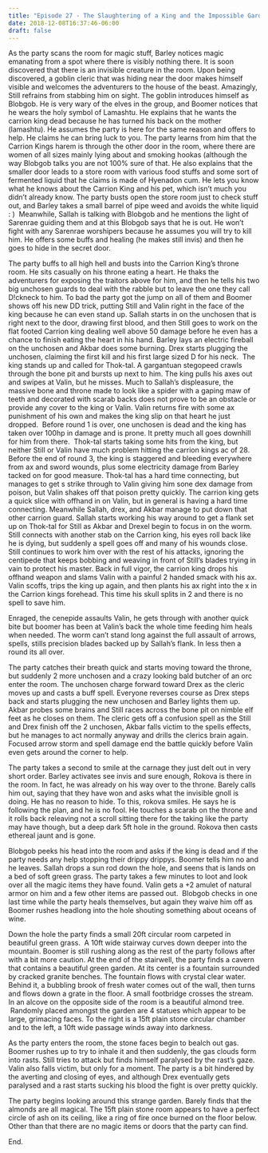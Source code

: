 ```yaml
---
title: "Episode 27 - The Slaughtering of a King and the Impossible Garden"
date: 2018-12-08T16:37:46-06:00
draft: false
---
```


As the party scans the room for magic stuff, Barley notices magic emanating from a spot where there is visibly nothing there. It is soon discovered that there is an invisible creature in the room. Upon being discovered, a goblin cleric that was hiding near the door makes himself visible and welcomes the adventurers to the house of the beast. Amazingly, Still refrains from stabbing him on sight. The goblin introduces himself as Blobgob. He is very wary of the elves in the group, and Boomer notices that he wears the holy symbol of Lamashtu. He explains that he wants the carrion king dead because he has turned his back on the mother (lamashtu). He assumes the party is here for the same reason and offers to help. He claims he can bring luck to you. The party learns from him that the Carrion Kings harem is through the other door in the room, where there are women of all sizes mainly lying about and smoking hookas (although the way Blobgob talks you are not 100% sure of that. He also explains that the smaller door leads to a store room with various food stuffs and some sort of fermented liquid that he claims is made of Hyenadon cum. He lets you know what he knows about the Carrion King and his pet, which isn’t much you didn’t already know. The party busts open the store room just to check stuff out, and Barley takes a small barrel of pipe weed and avoids the white liquid : )  Meanwhile, Sallah is talking with Blobgob and he mentions the light of Sarenrae guiding them and at this Blobgob says that he is out. He won’t fight with any Sarenrae worshipers because he assumes you will try to kill him. He offers some buffs and healing (he makes still invis) and then he goes to hide in the secret door.

The party buffs to all high hell and busts into the Carrion King’s throne room. He sits casually on his throne eating a heart. He thaks the adventurers for exposing the traitors above for him, and then he tells his two big unchosen guards to deal with the rabble but to leave the one they call D!ckneck to him. To bad the party got the jump on all of them and Boomer shows off his new DD trick, putting Still and Valin right in the face of the king because he can even stand up. Sallah starts in on the unchosen that is right next to the door, drawing first blood, and then Still goes to work on the flat footed Carrion king dealing well above 50 damage before he even has a chance to finish eating the heart in his hand. Barley lays an electric fireball on the unchosen and Akbar does some burning. Drex starts plugging the unchosen, claiming the first kill and his first large sized D for his neck.  The king stands up and called for Thok-tal. A gargantuan stegopeed crawls through the bone pit and bursts up next to him. The king pulls his axes out and swipes at Valin, but he misses. Much to Sallah’s displeasure, the massive bone and throne made to look like a spider with a gaping maw of teeth and decorated with scarab backs does not prove to be an obstacle or provide any cover to the king or Valin. Valin returns fire with some ax punishment of his own and makes the king slip on that heart he just dropped.  Before round 1 is over, one unchosen is dead and the king has taken over 100hp in damage and is prone. It pretty much all goes downhill for him from there.  Thok-tal starts taking some hits from the king, but neither Still or Valin have much problem hitting the carrion kings ac of 28. Before the end of round 3, the king is staggered and bleeding everywhere from ax and sword wounds, plus some electricity damage from Barley tacked on for good measure. Thok-tal has a hard time connecting, but manages to get s strike through to Valin giving him sone dex damage from poison, but Valin shakes off that poison pretty quickly. The carrion king gets a quick slice with offhand in on Valin, but in general is having a hard time connecting. Meanwhile Sallah, drex, and Akbar manage to put down that other carrion guard. Sallah starts working his way around to get a flank set up on Thok-tal for Still as Akbar and Drexel begin to focus in on the worm. Still connects with another stab on the Carrion king, his eyes roll back like he is dying, but suddenly a spell goes off and many of his wounds close. Still continues to work him over with the rest of his attacks, ignoring the centipede that keeps bobbing and weaving in front of Still’s blades trying in vain to protect his master. Back in full vigor, the carrion king drops his offhand weapon and slams Valin with a painful 2 handed smack with his ax.  Valin scoffs, trips the king up again, and then plants his ax right into the x in the Carrion kings forehead. This time his skull splits in 2 and there is no spell to save him.

Enraged, the cenepide assaults Valin, he gets through with another quick bite but boomer has been at Valin’s back the whole time feeding him heals when needed. The worm can’t stand long against the full assault of arrows, spells, stills precision blades backed up by Sallah’s flank. In less then a round its all over.

The party catches their breath quick and starts moving toward the throne, but suddenly 2 more unchosen and a crazy looking bald butcher of an orc enter the room. The unchosen charge forward toward Drex as the cleric moves up and casts a buff spell. Everyone reverses course as Drex steps back and starts plugging the new unchosen and Barley lights them up. Akbar probes some brains and Still races across the bone pit on nimble elf feet as he closes on them. The cleric gets off a confusion spell as the Still and Drex finish off the 2 unchosen, Akbar falls victim to the spells effects, but he manages to act normally anyway and drills the clerics brain again. Focused arrow storm and spell damage end the battle quickly before Valin even gets around the corner to help.

The party takes a second to smile at the carnage they just delt out in very short order. Barley activates see invis and sure enough, Rokova is there in the room. In fact, he was already on his way over to the throne. Barely calls him out, saying that they have won and asks what the invisible gnoll is doing. He has no reason to hide. To this, rokova smiles. He says he is following the plan, and he is no fool. He touches a scarab on the throne and it rolls back releaving not a scroll sitting there for the taking like the party may have though, but a deep dark 5ft hole in the ground. Rokova then casts ethereal jaunt and is gone.

Blobgob peeks his head into the room and asks if the king is dead and if the party needs any help stopping their drippy drippys. Boomer tells him no and he leaves. Sallah drops a sun rod down the hole, and seens that is lands on a bed of soft green grass. The party takes a few minutes to loot and look over all the magic items they have found. Valin gets a +2 amulet of natural armor on him and a few other items are passed out.  Blobgob checks in one last time while the party heals themselves, but again they waive him off as Boomer rushes headlong into the hole shouting something about oceans of wine.

Down the hole the party finds a small 20ft circular room carpeted in beautiful green grass.  A 10ft wide stairway curves down deeper into the mountain. Boomer is still rushing along as the rest of the party follows after with a bit more caution. At the end of the stairwell, the party finds a cavern that contains a beautiful green garden. At its center is a fountain surrounded by cracked granite benches. The fountain flows with crystal clear water. Behind it, a bubbling brook of fresh water comes out of the wall, then turns and flows down a grate in the floor. A small footbridge crosses the stream. In an alcove on the opposite side of the room is a beautiful almond tree.  Randomly placed amongst the garden are 4 statues which appear to be large, grimacing faces. To the right is a 15ft plain stone circular chamber and to the left, a 10ft wide passage winds away into darkness.

As the party enters the room, the stone faces begin to bealch out gas. Boomer rushes up to try to inhale it and then suddenly, the gas clouds form into rasts. Still tries to attack but finds himself paralysed by the rast’s gaze. Valin also falls victim, but only for a moment. The party is a bit hindered by the averting and closing of eyes, and although Drex eventually gets paralysed and a rast starts sucking his blood the fight is over pretty quickly.

The party begins looking around this strange garden. Barely finds that the almonds are all magical. The 15ft plain stone room appears to have a perfect circle of ash on its ceiling, like a ring of fire once burned on the floor below. Other than that there are no magic items or doors that the party can find.

End.


